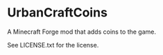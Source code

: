UrbanCraftCoins
===============

 A Minecraft Forge mod that adds coins to the game.


 See LICENSE.txt for the license.
